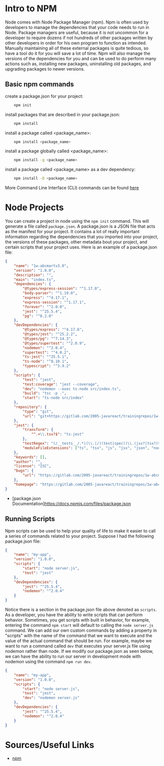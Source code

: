 # Intro to NPM

Node comes with Node Package Manager (npm). Npm is often used by developers to manage the dependencies that your code needs to run in Node. Package managers are useful, because it is not uncommon for a developer to require dozens if not hundreds of other packages written by other developers in order for his own program to function as intended. Manually maintaining all of these external packages is quite tedious, so have a tool do it for you will save a lot of time. Npm will also manage the versions of the dependencies for you and can be used to do perform many actions such as, installing new packages, uninstalling old packages, and upgrading packages to newer versions.

## Basic npm commands

create a package.json for your project:

```bash
    npm init
```

install packages that are described in your package.json:

```bash
    npm install
```

install a package called <package_name>:

```bash
    npm install <package_name>
```

install a package globally called <package_name>:

```bash
    npm install -g <package_name>
```

install a package called <package_name> as a dev dependency:

```bash
    npm install -D <package_name>
```

More Command Line Interface (CLI) commands can be found [here](https://devhints.io/npm)

# Node Projects

You can create a project in node using the `npm init` command. This will generate a file called `package.json`. A package.json is a JSON file that acts as the manifest for your project. It contains a lot of really important information regarding the dependencies that you imported into your project, the versions of these packages, other metadata bout your project, and certain scripts that your project uses. Here is an example of a package.json file:

```json
{
	"name": "1w-abcmartv3.0",
	"version": "1.0.0",
	"description": "",
	"main": "index.ts",
	"dependencies": {
		"@types/express-session": "^1.17.0",
		"body-parser": "^1.19.0",
		"express": "^4.17.1",
		"express-session": "^1.17.1",
		"forever": "^2.0.0",
		"jest": "^25.5.4",
		"pg": "^8.2.0"
	},
	"devDependencies": {
		"@types/express": "^4.17.6",
		"@types/jest": "^25.2.2",
		"@types/pg": "^7.14.3",
		"@types/supertest": "^2.0.9",
		"nodemon": "^2.0.4",
		"supertest": "^4.0.2",
		"ts-jest": "^25.5.1",
		"ts-node": "^8.10.1",
		"typescript": "^3.9.2"
	},
	"scripts": {
		"test": "jest",
		"test:coverage": "jest --coverage",
		"dev": "nodemon --exec ts-node src/index.ts",
		"build": "tsc -p .",
		"start": "ts-node src/index"
	},
	"repository": {
		"type": "git",
		"url": "git+https://gitlab.com/2005-javareact/trainingrepos/1w-abcmartv3.0.git"
	},
	"jest": {
		"transform": {
			"^.+\\.tsx?$": "ts-jest"
		},
		"testRegex": "(/__tests__/.*|(\\.|/)(test|spec))\\.(jsx?|tsx?)$",
		"moduleFileExtensions": ["ts", "tsx", "js", "jsx", "json", "node"]
	},
	"keywords": [],
	"author": "",
	"license": "ISC",
	"bugs": {
		"url": "https://gitlab.com/2005-javareact/trainingrepos/1w-abcmartv3.0/issues"
	},
	"homepage": "https://gitlab.com/2005-javareact/trainingrepos/1w-abcmartv3.0#readme"
}
```

- [package.json Documentation]https://docs.npmjs.com/files/package.json

## Running Scripts

Npm scripts can be used to help your quality of life to make it easier to call a series of commands related to your project. Suppose I had the following package.json file:

```json
{
	"name": "my-app",
	"version": "1.0.0",
	"scripts": {
		"start": "node server.js",
		"test": "jest"
	},
	"devDependencies": {
		"jest": "^25.5.4",
		"nodemon": "^2.0.4"
	}
}
```

Notice there is a section in the package.json file above denoted as `scripts`. As a developer, you have the ability to write scripts that can perform behavior. Sometimes, you get scripts with built in behavior, for example, entering the command `npm start` will default to calling the `node server.js` command. We can add our own custom commands by adding a property in "scripts" with the name of the command that we want to execute and the value of the actual command that should be run. For example, maybe we want to run a command called `dev` that executes your server.js file using nodemon rather than node. If we modify our package.json as seen below, we can have the ability to run our server in development mode with nodemon using the command `npm run dev`.

```json
{
	"name": "my-app",
	"version": "1.0.0",
	"scripts": {
		"start": "node server.js",
		"test": "jest",
		"dev": "nodemon server.js"
	},
	"devDependencies": {
		"jest": "^25.5.4",
		"nodemon": "^2.0.4"
	}
}
```

# Sources/Useful Links

- [npm](https://docs.npmjs.com/about-npm/)